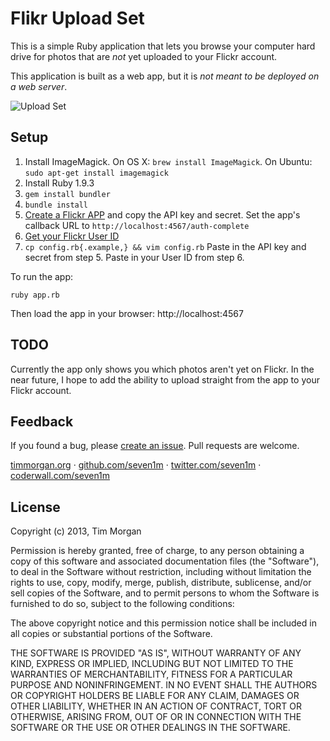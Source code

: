 # Flikr Upload Set

This is a simple Ruby application that lets you browse your computer hard drive for photos that are *not* yet uploaded to your Flickr account.

This application is built as a web app, but it is *not meant to be deployed on a web server*.

![Upload Set](https://raw.github.com/seven1m/flickr-upload-set/master/public/set.png)

## Setup

1. Install ImageMagick. On OS X: `brew install ImageMagick`. On Ubuntu: `sudo apt-get install imagemagick`
2. Install Ruby 1.9.3
3. `gem install bundler`
4. `bundle install`
5. [Create a Flickr APP](http://www.flickr.com/services/apps/create/) and copy the API key and secret. Set the app's callback URL to `http://localhost:4567/auth-complete`
6. [Get your Flickr User ID](http://idgettr.com/)
7. `cp config.rb{.example,} && vim config.rb`
   Paste in the API key and secret from step 5. Paste in your User ID from step 6.

To run the app:

```
ruby app.rb
```

Then load the app in your browser: http://localhost:4567

## TODO

Currently the app only shows you which photos aren't yet on Flickr. In the near future, I hope to add the ability to upload straight from the app to your Flickr account.

## Feedback

If you found a bug, please [create an issue](https://github.com/seven1m/flickr-upload-set/issues). Pull requests are welcome.

[timmorgan.org](http://timmorgan.org) · [github.com/seven1m](http://github.com/seven1m) · [twitter.com/seven1m](http://twitter.com/seven1m) · [coderwall.com/seven1m](https://coderwall.com/seven1m)

## License

Copyright (c) 2013, Tim Morgan

Permission is hereby granted, free of charge, to any person obtaining a copy of this software and associated documentation files (the "Software"), to deal in the Software without restriction, including without limitation the rights to use, copy, modify, merge, publish, distribute, sublicense, and/or sell copies of the Software, and to permit persons to whom the Software is furnished to do so, subject to the following conditions:

The above copyright notice and this permission notice shall be included in all copies or substantial portions of the Software.

THE SOFTWARE IS PROVIDED "AS IS", WITHOUT WARRANTY OF ANY KIND, EXPRESS OR IMPLIED, INCLUDING BUT NOT LIMITED TO THE WARRANTIES OF MERCHANTABILITY, FITNESS FOR A PARTICULAR PURPOSE AND NONINFRINGEMENT. IN NO EVENT SHALL THE AUTHORS OR COPYRIGHT HOLDERS BE LIABLE FOR ANY CLAIM, DAMAGES OR OTHER LIABILITY, WHETHER IN AN ACTION OF CONTRACT, TORT OR OTHERWISE, ARISING FROM, OUT OF OR IN CONNECTION WITH THE SOFTWARE OR THE USE OR OTHER DEALINGS IN THE SOFTWARE.

